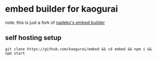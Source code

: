 # embed builder for kaogurai
note: this is just a fork of [nadeko's embed builder](https://gitlab.com/Kwoth/embed-visualizer)

## self hosting setup
```git clone https://github.com/kaogurai/embed && cd embed && npm i && npm start```

